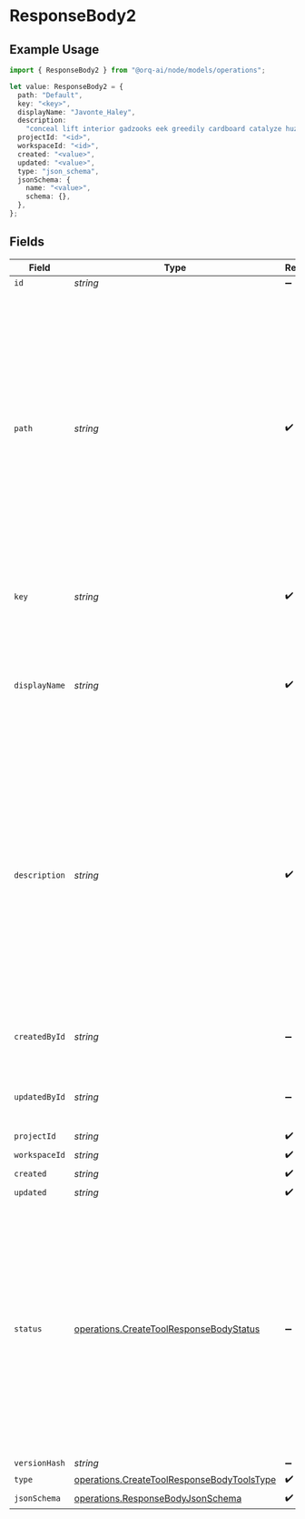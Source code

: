 # ResponseBody2

## Example Usage

```typescript
import { ResponseBody2 } from "@orq-ai/node/models/operations";

let value: ResponseBody2 = {
  path: "Default",
  key: "<key>",
  displayName: "Javonte_Haley",
  description:
    "conceal lift interior gadzooks eek greedily cardboard catalyze huzzah",
  projectId: "<id>",
  workspaceId: "<id>",
  created: "<value>",
  updated: "<value>",
  type: "json_schema",
  jsonSchema: {
    name: "<value>",
    schema: {},
  },
};
```

## Fields

| Field                                                                                                                                                                                                                                             | Type                                                                                                                                                                                                                                              | Required                                                                                                                                                                                                                                          | Description                                                                                                                                                                                                                                       | Example                                                                                                                                                                                                                                           |
| ------------------------------------------------------------------------------------------------------------------------------------------------------------------------------------------------------------------------------------------------- | ------------------------------------------------------------------------------------------------------------------------------------------------------------------------------------------------------------------------------------------------- | ------------------------------------------------------------------------------------------------------------------------------------------------------------------------------------------------------------------------------------------------- | ------------------------------------------------------------------------------------------------------------------------------------------------------------------------------------------------------------------------------------------------- | ------------------------------------------------------------------------------------------------------------------------------------------------------------------------------------------------------------------------------------------------- |
| `id`                                                                                                                                                                                                                                              | *string*                                                                                                                                                                                                                                          | :heavy_minus_sign:                                                                                                                                                                                                                                | N/A                                                                                                                                                                                                                                               |                                                                                                                                                                                                                                                   |
| `path`                                                                                                                                                                                                                                            | *string*                                                                                                                                                                                                                                          | :heavy_check_mark:                                                                                                                                                                                                                                | The path where the entity is stored in the project structure. The first element of the path always represents the project name. Any subsequent path element after the project will be created as a folder in the project if it does not exists.   | Default                                                                                                                                                                                                                                           |
| `key`                                                                                                                                                                                                                                             | *string*                                                                                                                                                                                                                                          | :heavy_check_mark:                                                                                                                                                                                                                                | Unique key of the tool as it will be displayed in the UI                                                                                                                                                                                          |                                                                                                                                                                                                                                                   |
| `displayName`                                                                                                                                                                                                                                     | *string*                                                                                                                                                                                                                                          | :heavy_check_mark:                                                                                                                                                                                                                                | The name of the tool as it will be displayed in the UI. This is optional and if not provided, the `key` will be used.                                                                                                                             |                                                                                                                                                                                                                                                   |
| `description`                                                                                                                                                                                                                                     | *string*                                                                                                                                                                                                                                          | :heavy_check_mark:                                                                                                                                                                                                                                | A description of the tool, used by the model to choose when and how to call the tool. We do recommend using the `description` field as accurate as possible to give enough context to the model to make the right decision.                       |                                                                                                                                                                                                                                                   |
| `createdById`                                                                                                                                                                                                                                     | *string*                                                                                                                                                                                                                                          | :heavy_minus_sign:                                                                                                                                                                                                                                | The id of the user that created the tool                                                                                                                                                                                                          |                                                                                                                                                                                                                                                   |
| `updatedById`                                                                                                                                                                                                                                     | *string*                                                                                                                                                                                                                                          | :heavy_minus_sign:                                                                                                                                                                                                                                | The id of the user that last updated the tool                                                                                                                                                                                                     |                                                                                                                                                                                                                                                   |
| `projectId`                                                                                                                                                                                                                                       | *string*                                                                                                                                                                                                                                          | :heavy_check_mark:                                                                                                                                                                                                                                | N/A                                                                                                                                                                                                                                               |                                                                                                                                                                                                                                                   |
| `workspaceId`                                                                                                                                                                                                                                     | *string*                                                                                                                                                                                                                                          | :heavy_check_mark:                                                                                                                                                                                                                                | N/A                                                                                                                                                                                                                                               |                                                                                                                                                                                                                                                   |
| `created`                                                                                                                                                                                                                                         | *string*                                                                                                                                                                                                                                          | :heavy_check_mark:                                                                                                                                                                                                                                | N/A                                                                                                                                                                                                                                               |                                                                                                                                                                                                                                                   |
| `updated`                                                                                                                                                                                                                                         | *string*                                                                                                                                                                                                                                          | :heavy_check_mark:                                                                                                                                                                                                                                | N/A                                                                                                                                                                                                                                               |                                                                                                                                                                                                                                                   |
| `status`                                                                                                                                                                                                                                          | [operations.CreateToolResponseBodyStatus](../../models/operations/createtoolresponsebodystatus.md)                                                                                                                                                | :heavy_minus_sign:                                                                                                                                                                                                                                | The status of the tool. `Live` is the latest version of the tool. `Draft` is a version that is not yet published. `Pending` is a version that is pending approval. `Published` is a version that was live and has been replaced by a new version. |                                                                                                                                                                                                                                                   |
| `versionHash`                                                                                                                                                                                                                                     | *string*                                                                                                                                                                                                                                          | :heavy_minus_sign:                                                                                                                                                                                                                                | N/A                                                                                                                                                                                                                                               |                                                                                                                                                                                                                                                   |
| `type`                                                                                                                                                                                                                                            | [operations.CreateToolResponseBodyToolsType](../../models/operations/createtoolresponsebodytoolstype.md)                                                                                                                                          | :heavy_check_mark:                                                                                                                                                                                                                                | N/A                                                                                                                                                                                                                                               |                                                                                                                                                                                                                                                   |
| `jsonSchema`                                                                                                                                                                                                                                      | [operations.ResponseBodyJsonSchema](../../models/operations/responsebodyjsonschema.md)                                                                                                                                                            | :heavy_check_mark:                                                                                                                                                                                                                                | N/A                                                                                                                                                                                                                                               |                                                                                                                                                                                                                                                   |